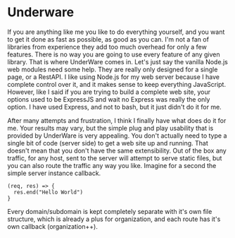 # Underware
If you are anything like me you like to do everything yourself, and you want to
get it done as fast as possible, as good as you can. I'm not a fan of libraries
from experience they add too much overhead for only a few features. There is no
way you are going to use every feature of any given library. That is where UnderWare
comes in. Let's just say the vanilla Node.js web modules need some help. They are
really only designed for a single page, or a RestAPI. I like using Node.js for my
web server because I have complete control over it, and it makes sense to keep
everything JavaScript. However, like I said if you are trying to build a complete
web site, your options used to be ExpressJS and wait no Express was really the only
option. I have used Express, and not to bash, but it just didn't do it for me.

After many attempts and frustration, I think I finally have what does do it for
me. Your results may vary, but the simple plug and play usability that is provided
by UnderWare is very appealing. You don't actually need to type a single bit of
code (server side) to get a web site up and running. That doesn't mean that you
don't have the same extensibility. Out of the box any traffic, for any host, sent
to the server will attempt to serve static files, but you can also route the
traffic any way you like. Imagine for a second the simple server instance callback.

```
(req, res) => {
  res.end("Hello World")
}
```

Every domain/subdomain is kept completely separate with it's own file structure,
which is already a plus for organization, and each route has it's own callback (organization++).
